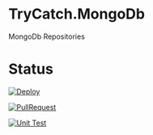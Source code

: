 # TryCatch.MongoDb
MongoDb  Repositories

# Status
[![Deploy](https://github.com/TryCatch-SoftwareFactory/TryCatch.MongoDb/actions/workflows/deploy-main.yml/badge.svg)](https://github.com/TryCatch-SoftwareFactory/TryCatch.MongoDb/actions/workflows/deploy-main.yml)

[![PullRequest](https://github.com/TryCatch-SoftwareFactory/TryCatch.MongoDb/actions/workflows/pull-request.yml/badge.svg)](https://github.com/TryCatch-SoftwareFactory/TryCatch.MongoDb/actions/workflows/pull-request.yml)

[![Unit Test](https://github.com/TryCatch-SoftwareFactory/TryCatch.MongoDb/actions/workflows/unit-test.yml/badge.svg)](https://github.com/TryCatch-SoftwareFactory/TryCatch.MongoDb/actions/workflows/unit-test.yml)
